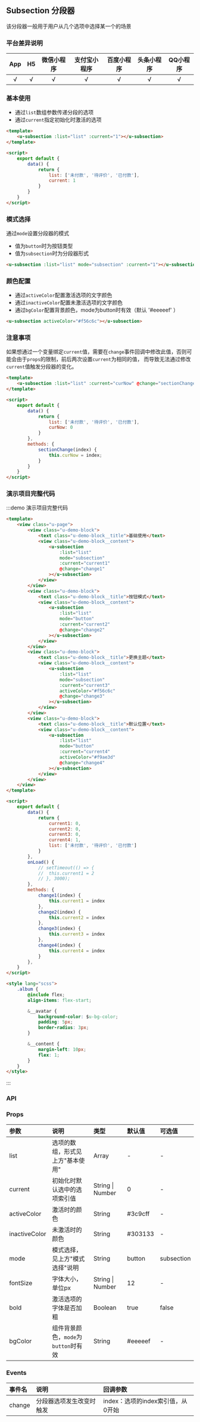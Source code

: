 ## Subsection 分段器 <to-api/>

<demo-model url="/pages/componentsC/subsection/subsection"></demo-model>


该分段器一般用于用户从几个选项中选择某一个的场景

### 平台差异说明

|App|H5	|微信小程序	|支付宝小程序		|百度小程序	|头条小程序	|QQ小程序	|
|:-:|:-:|:-:		|:-:			|:-:		|:-:		|:-:		|
|√	|√	|√			|√				|√			|√			|√			|

### 基本使用

- 通过`list`数组参数传递分段的选项
- 通过`current`指定初始化时激活的选项

```html
<template>
	<u-subsection :list="list" :current="1"></u-subsection>
</template>

<script>
	export default {
		data() {
			return {
                list: ['未付款', '待评价', '已付款'],
				current: 1
			}
		}
	}
</script>
```

### 模式选择

通过`mode`设置分段器的模式
- 值为`button`时为按钮类型
- 值为`subsection`时为分段器形式

```html
<u-subsection :list="list" mode="subsection" :current="1"></u-subsection>
```


### 颜色配置

- 通过`activeColor`配置激活选项的文字颜色
- 通过`inactiveColor`配置未激活选项的文字颜色
- 通过`bgColor`配置背景颜色，mode为button时有效（默认 '#eeeeef' ）

```html
<u-subsection activeColor="#f56c6c"></u-subsection>
```


### 注意事项

如果想通过一个变量绑定`current`值，需要在`change`事件回调中修改此值，否则可能会由于`props`的限制，前后两次设置`current`为相同的值，
而导致无法通过修改`current`值触发分段器的变化。

```html
<template>
    <u-subsection :list="list" :current="curNow" @change="sectionChange"></u-subsection>
</template>

<script>
	export default {
		data() {
			return {
                list: ['未付款', '待评价', '已付款'],
				curNow: 0
			}
		},
		methods: {
			sectionChange(index) {
				this.curNow = index;
			}
		}
	}
</script>
```

### 演示项目完整代码
:::demo 演示项目完整代码
```html
<template>
	<view class="u-page">
		<view class="u-demo-block">
			<text class="u-demo-block__title">基础使用</text>
			<view class="u-demo-block__content">
				<u-subsection
					:list="list"
					mode="subsection"
					:current="current1"
					@change="change1"
				></u-subsection>
			</view>
		</view>
		<view class="u-demo-block">
			<text class="u-demo-block__title">按钮模式</text>
			<view class="u-demo-block__content">
				<u-subsection
					:list="list"
					mode="button"
					:current="current2"
					@change="change2"
				></u-subsection>
			</view>
		</view>
		<view class="u-demo-block">
			<text class="u-demo-block__title">更换主题</text>
			<view class="u-demo-block__content">
				<u-subsection
					:list="list"
					mode="subsection"
					:current="current3"
					activeColor="#f56c6c"
					@change="change3"
				></u-subsection>
			</view>
		</view>
		<view class="u-demo-block">
			<text class="u-demo-block__title">默认位置</text>
			<view class="u-demo-block__content">
				<u-subsection
					:list="list"
					mode="button"
					:current="current4"
					activeColor="#f9ae3d"
					@change="change4"
				></u-subsection>
			</view>
		</view>
	</view>
</template>

<script>
	export default {
		data() {
			return {
				current1: 0,
				current2: 0,
				current3: 0,
				current4: 1,
				list: ['未付款', '待评价', '已付款']
			}
		},
		onLoad() {
			// setTimeout(() => {
			// 	this.current1 = 2
			// }, 3000); 
		},
		methods: {
			change1(index) {
				this.current1 = index
			},
			change2(index) {
				this.current2 = index
			},
			change3(index) {
				this.current3 = index
			},
			change4(index) {
				this.current4 = index
			}
		},
	}
</script>

<style lang="scss">
	.album {
		@include flex;
		align-items: flex-start;

		&__avatar {
			background-color: $u-bg-color;
			padding: 5px;
			border-radius: 3px;
		}

		&__content {
			margin-left: 10px;
			flex: 1;
		}
	}
</style>

```
:::

### API

### Props

| 参数			| 说明									| 类型					| 默认值		|  可选值	|
|:-				|:-										|:-						|:-			|:-			|
| list			| 选项的数组，形式见上方"基本使用"			| Array					| -			| -			|
| current		| 初始化时默认选中的选项索引值				| String &#124; Number	| 0			| -			|
| activeColor	| 激活时的颜色							| String				| #3c9cff	| -			|
| inactiveColor| 未激活时的颜色							| String				| #303133	| -			|
| mode			| 模式选择，见上方"模式选择"说明			| String				| button	| subsection|
| fontSize		| 字体大小，单位px						| String &#124; Number	| 12		| -			|
| bold			| 激活选项的字体是否加粗					| Boolean				| true		| false		|
| bgColor		| 组件背景颜色，`mode`为`button`时有效		| String				| #eeeeef	| -			|

### Events

| 事件名| 说明						| 回调参数							|
| :-	| :-						| :-								|
| change| 分段器选项发生改变时触发		| index：选项的index索引值，从0开始	|
